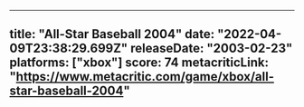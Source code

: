
---
title: "All-Star Baseball 2004"
date: "2022-04-09T23:38:29.699Z"
releaseDate: "2003-02-23"
platforms: ["xbox"]
score: 74
metacriticLink: "https://www.metacritic.com/game/xbox/all-star-baseball-2004"
---
